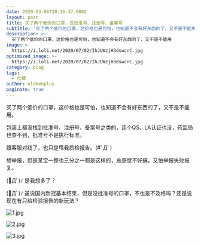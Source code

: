 ```yaml
---
date: 2020-03-06T20:16:37.000Z
layout: post
title: 买了两个低价的口罩，没批准号、注册号、备案号
subtitle: '买了两个低价的口罩，这价格也是可怕，也知道不会有好东西的了，又不是不能用'
description: >-
  买了两个低价的口罩，这价格也是可怕，也知道不会有好东西的了，又不是不能用
image: >-
  https://i.loli.net/2020/07/02/IhJUWzjH3dswcnC.jpg
optimized_image: >-
  https://i.loli.net/2020/07/02/IhJUWzjH3dswcnC.jpg
category: blog
tags:
  - 吐槽
author: oldmenplus
paginate: true
---
```

买了两个低价的口罩，这价格也是可怕，也知道不会有好东西的了，又不是不能用。

包装上都没找到批准号、注册号、备案号之类的，连个QS、LA认证也没，药监局也查不到，批准号不是执行标准。

跟客服对线了，也只是甩我质检报告。(#ﾟДﾟ)

想举报，但是某宝一整也三分之一都是这样的，总感觉不好搞，又怕举报失败报复。

(ﾟДﾟ)ﾉ 是我想多了？

(ﾟДﾟ)ﾉ 虽说国内新冠基本结束，但是没批准号的口罩，不也是不及格吗？还是说现在有只给检验报告的新玩法？

![1.jpg](https://i.loli.net/2020/07/02/19YgaWt5UqOQXde.jpg)

![2.jpg](https://i.loli.net/2020/07/02/V7QwF5Bfs6OekzU.jpg)

![3.jpg](https://i.loli.net/2020/07/02/OmE6Yq2b5kHCecG.jpg)